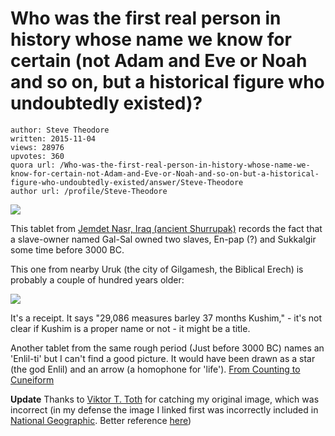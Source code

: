 # Who was the first real person in history whose name we know for certain (not Adam and Eve or Noah and so on, but a historical figure who undoubtedly existed)?

	author: Steve Theodore
	written: 2015-11-04
	views: 28976
	upvotes: 360
	quora url: /Who-was-the-first-real-person-in-history-whose-name-we-know-for-certain-not-Adam-and-Eve-or-Noah-and-so-on-but-a-historical-figure-who-undoubtedly-existed/answer/Steve-Theodore
	author url: /profile/Steve-Theodore


![](https://qph.fs.quoracdn.net/main-qimg-e45a14b42981ee1fffd99d2e8e1ff617-c)


This tablet from [Jemdet Nasr, Iraq (ancient Shurrupak)](https://en.wikipedia.org/wiki/Jemdet_Nasr_period) records the fact that a slave-owner named Gal-Sal owned two slaves, En-pap (?) and Sukkalgir some time before 3000 BC. 

This one from nearby Uruk (the city of Gilgamesh, the Biblical Erech) is probably a couple of hundred years older:



![](https://qph.fs.quoracdn.net/main-qimg-0caca99dfb6caa0d003f33c3e3786172)

It's a receipt. It says "29,086 measures barley 37 months Kushim," - it's not clear if Kushim is a proper name or not - it might be a title. 

Another tablet from the same rough period (Just before 3000 BC) names an 'Enlil-ti' but I can't find a good picture. It would have been drawn as a star (the god Enlil) and an arrow (a homophone for 'life'). [From Counting to Cuneiform](https://books.google.com/books?id=_G74dDQO8gUC&pg=PA194&lpg=PA194&dq=enlil-ti+name&source=bl&ots=hHv8Hyc0H2&sig=IwUN31Ir8WfGv-ijeh0auqH9v1A&hl=en&sa=X&ved=0CEIQ6AEwBmoVChMI6MHwitv4yAIV2DOICh02sgBJ#v=onepage&q=enlil-ti%20name&f=false)

__Update__  Thanks to [Viktor T. Toth](https://www.quora.com/profile/Viktor-T-Toth-1) for catching my original image, which was incorrect (in my defense the image I linked first was incorrectly included in [National Geographic](http://phenomena.nationalgeographic.com/2015/08/19/whos-the-first-person-in-history-whose-name-we-know/). Better reference [here](http://www.cranberryletters.com/home/2014/4/14/the-first-men-in-history))

